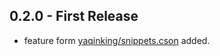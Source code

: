 ## 0.2.0 - First Release
* feature form [yaqinking/snippets.cson](https://gist.github.com/yaqinking/729582834b8483f0cdc3e4d72af7ddbd) added.
